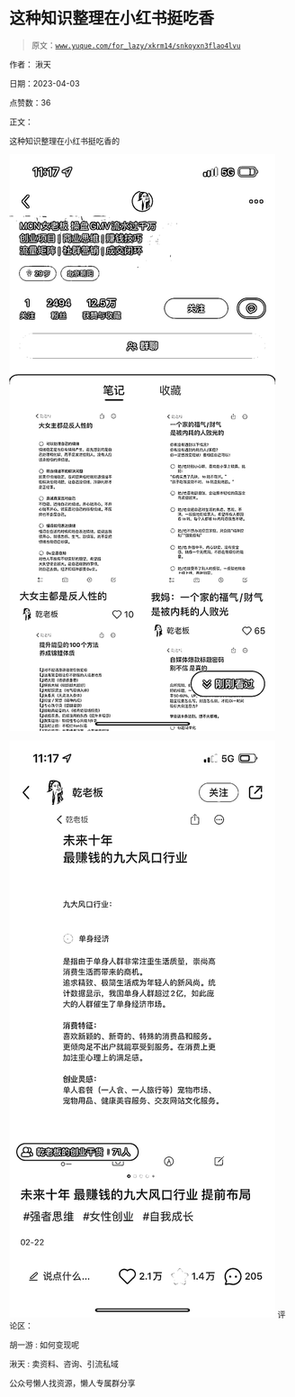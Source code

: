 # 这种知识整理在小红书挺吃香

> 原文：[`www.yuque.com/for_lazy/xkrm14/snkoyxn3flao4lvu`](https://www.yuque.com/for_lazy/xkrm14/snkoyxn3flao4lvu)



作者： 湫天



日期：2023-04-03



点赞数：36

<ne-hole id="uf7c40e9c" data-lake-id="uf7c40e9c">

正文：



这种知识整理在小红书挺吃香的



![](img/b3f681ae233a190847996eea92bddd88.png)



![](img/7b884df60fabb5438943d2de68e1f551.png)  <ne-hole id="uc97e2694" data-lake-id="uc97e2694"><ne-p id="ubbd47b57" data-lake-id="ubbd47b57">评论区：



胡一游 : 如何变现呢



湫天 : 卖资料、咨询、引流私域

<ne-hole id="u9dfbd270" data-lake-id="u9dfbd270">

公众号懒人找资源，懒人专属群分享

</ne-hole></ne-hole></ne-p></ne-hole>